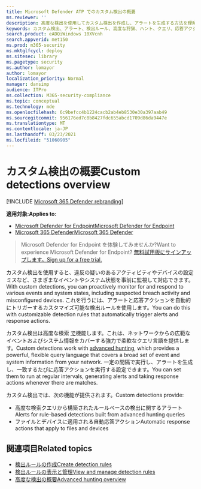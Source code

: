```yaml
---
title: Microsoft Defender ATP でのカスタム検出の概要
ms.reviewer: ''
description: 高度な検出を使用してカスタム検出を作成し、アラートを生成する方法を理解する
keywords: カスタム検出、アラート、検出ルール、高度な狩猟、ハント、クエリ、応答アクション、間隔、mdatp、microsoft Defender atp
search.product: eADQiWindows 10XVcnh
search.appverid: met150
ms.prod: m365-security
ms.mktglfcycl: deploy
ms.sitesec: library
ms.pagetype: security
ms.author: lomayor
author: lomayor
localization_priority: Normal
manager: dansimp
audience: ITPro
ms.collection: M365-security-compliance
ms.topic: conceptual
ms.technology: mde
ms.openlocfilehash: 6c9befcc4b1224cacb2ab4eb8530e30a397aab49
ms.sourcegitcommit: 956176ed7c8b8427fdc655abcd1709d86da9447e
ms.translationtype: MT
ms.contentlocale: ja-JP
ms.lasthandoff: 03/23/2021
ms.locfileid: "51060905"
---
```

# <a name="custom-detections-overview"></a><span data-ttu-id="7ccb0-104">カスタム検出の概要</span><span class="sxs-lookup"><span data-stu-id="7ccb0-104">Custom detections overview</span></span>

[!INCLUDE [Microsoft 365 Defender rebranding](../../includes/microsoft-defender.md)]

<span data-ttu-id="7ccb0-105">**適用対象:**</span><span class="sxs-lookup"><span data-stu-id="7ccb0-105">**Applies to:**</span></span>
- [<span data-ttu-id="7ccb0-106">Microsoft Defender for Endpoint</span><span class="sxs-lookup"><span data-stu-id="7ccb0-106">Microsoft Defender for Endpoint</span></span>](https://go.microsoft.com/fwlink/p/?linkid=2146631)
- [<span data-ttu-id="7ccb0-107">Microsoft 365 Defender</span><span class="sxs-lookup"><span data-stu-id="7ccb0-107">Microsoft 365 Defender</span></span>](https://go.microsoft.com/fwlink/?linkid=2118804)

> <span data-ttu-id="7ccb0-108">Microsoft Defender for Endpoint を体験してみませんか?</span><span class="sxs-lookup"><span data-stu-id="7ccb0-108">Want to experience Microsoft Defender for Endpoint?</span></span> [<span data-ttu-id="7ccb0-109">無料試用版にサインアップします。</span><span class="sxs-lookup"><span data-stu-id="7ccb0-109">Sign up for a free trial.</span></span>](https://www.microsoft.com/microsoft-365/windows/microsoft-defender-atp?ocid=docs-wdatp-exposedapis-abovefoldlink)


<span data-ttu-id="7ccb0-110">カスタム検出を使用すると、違反の疑いのあるアクティビティやデバイスの設定ミスなど、さまざまなイベントやシステム状態を事前に監視して対応できます。</span><span class="sxs-lookup"><span data-stu-id="7ccb0-110">With custom detections, you can proactively monitor for and respond to various events and system states, including suspected breach activity and misconfigured devices.</span></span> <span data-ttu-id="7ccb0-111">これを行うには、アラートと応答アクションを自動的にトリガーするカスタマイズ可能な検出ルールを使用します。</span><span class="sxs-lookup"><span data-stu-id="7ccb0-111">You can do this with customizable detection rules that automatically trigger alerts and response actions.</span></span>

<span data-ttu-id="7ccb0-112">カスタム検出は高度な検索 [で](advanced-hunting-overview.md)機能します。これは、ネットワークからの広範なイベントおよびシステム情報をカバーする強力で柔軟なクエリ言語を提供します。</span><span class="sxs-lookup"><span data-stu-id="7ccb0-112">Custom detections work with [advanced hunting](advanced-hunting-overview.md), which provides a powerful, flexible query language that covers a broad set of event and system information from your network.</span></span> <span data-ttu-id="7ccb0-113">一定の間隔で実行し、アラートを生成し、一致するたびに応答アクションを実行する設定できます。</span><span class="sxs-lookup"><span data-stu-id="7ccb0-113">You can set them to run at regular intervals, generating alerts and taking response actions whenever there are matches.</span></span>

<span data-ttu-id="7ccb0-114">カスタム検出では、次の機能が提供されます。</span><span class="sxs-lookup"><span data-stu-id="7ccb0-114">Custom detections provide:</span></span>
- <span data-ttu-id="7ccb0-115">高度な検索クエリから構築されたルールベースの検出に関するアラート</span><span class="sxs-lookup"><span data-stu-id="7ccb0-115">Alerts for rule-based detections built from advanced hunting queries</span></span>
- <span data-ttu-id="7ccb0-116">ファイルとデバイスに適用される自動応答アクション</span><span class="sxs-lookup"><span data-stu-id="7ccb0-116">Automatic response actions that apply to files and devices</span></span>

## <a name="related-topics"></a><span data-ttu-id="7ccb0-117">関連項目</span><span class="sxs-lookup"><span data-stu-id="7ccb0-117">Related topics</span></span>
- [<span data-ttu-id="7ccb0-118">検出ルールの作成</span><span class="sxs-lookup"><span data-stu-id="7ccb0-118">Create detection rules</span></span>](custom-detection-rules.md)
- [<span data-ttu-id="7ccb0-119">検出ルールの表示と管理</span><span class="sxs-lookup"><span data-stu-id="7ccb0-119">View and manage detection rules</span></span>](custom-detections-manage.md)
- [<span data-ttu-id="7ccb0-120">高度な検出の概要</span><span class="sxs-lookup"><span data-stu-id="7ccb0-120">Advanced hunting overview</span></span>](advanced-hunting-overview.md)
